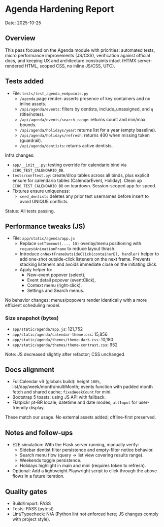 # Agenda Hardening Report

Date: 2025-10-25

## Overview
This pass focused on the Agenda module with priorities: automated tests, micro performance improvements (JS/CSS), verification against official docs, and keeping UX and architecture constraints intact (HTMX server-rendered HTML, scoped CSS, no inline JS/CSS, UTC).

## Tests added
- File: `tests/test_agenda_endpoints.py`
  - `/agenda` page render: asserts presence of key containers and no inline assets.
  - `/api/agenda/events`: filters by dentists, include_unassigned, and `q` (title/notes).
  - `/api/agenda/events/search_range`: returns count and min/max bounds.
  - `/api/agenda/holidays/year`: returns list for a year (empty baseline).
  - `/api/agenda/holidays/refresh`: returns 400 when missing token (guardrail).
  - `/api/agenda/dentists`: returns active dentists.

Infra changes:
- `app/__init__.py`: testing override for calendario bind via `ECHO_TEST_CALENDARIO_DB`.
- `tests/conftest.py`: create/drop tables across all binds, plus explicit ensure for calendario tables (CalendarEvent, Holiday). Clean up `ECHO_TEST_CALENDARIO_DB` on teardown. Session-scoped app for speed.
- Fixtures ensure uniqueness:
  - `seed_dentists` deletes any prior test usernames before insert to avoid UNIQUE conflicts.

Status: All tests passing.

## Performance tweaks (JS)
- File: `app/static/agenda/app.js`
  - Replace `setTimeout(..., 10)` overlay/menu positioning with `requestAnimationFrame` to reduce layout thrash.
  - Introduce `onNextFrameOutsideClick(containerEl, handler)` helper to add one-shot outside-click listeners on the next frame. Prevents stacking listeners and avoids immediate close on the initiating click.
  - Apply helper to:
    - New-event popover (select),
    - Event detail popover (eventClick),
    - Context menu (right-click),
    - Settings and Search menus.

No behavior changes; menus/popovers render identically with a more efficient scheduling model.

### Size snapshot (bytes)
- `app/static/agenda/app.js`: 121,752
- `app/static/agenda/calendar-theme.css`: 15,856
- `app/static/agenda/themes/theme-dark.css`: 10,180
- `app/static/agenda/themes/theme-contrast.css`: 952

Note: JS decreased slightly after refactor; CSS unchanged.

## Docs alignment
- FullCalendar v6 (globals build): height `100%`, list/day/week/month/multiMonth; events function with padded month fetch and shared cache; `fixedWeekCount` for mini.
- Bootstrap 5 toasts: using JS API with fallback.
- Flatpickr pt-BR locale; datetime and date modes; `altInput` for user-friendly display.

These match our usage. No external assets added; offline-first preserved.

## Notes and follow-ups
- E2E simulation: With the Flask server running, manually verify:
  - Sidebar dentist filter persistence and empty-filter notice behavior.
  - Search menu flow (query → list view covering results range).
  - Weekends toggle persistence.
  - Holidays highlight in main and mini (requires token to refresh).
- Optional: Add a lightweight Playwright script to click through the above flows in a future iteration.

## Quality gates
- Build/Import: PASS
- Tests: PASS (pytest)
- Lint/Typecheck: N/A (Python lint not enforced here; JS changes comply with project style).

